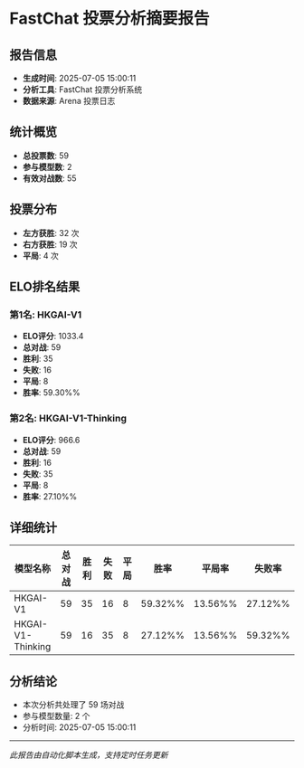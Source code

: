 # FastChat 投票分析摘要报告

## 报告信息
- **生成时间**: 2025-07-05 15:00:11
- **分析工具**: FastChat 投票分析系统
- **数据来源**: Arena 投票日志

## 统计概览
- **总投票数**: 59
- **参与模型数**: 2
- **有效对战数**: 55

## 投票分布
- **左方获胜**: 32 次
- **右方获胜**: 19 次
- **平局**: 4 次

## ELO排名结果
### 第1名: HKGAI-V1
- **ELO评分**: 1033.4
- **总对战**: 59
- **胜利**: 35
- **失败**: 16
- **平局**: 8
- **胜率**: 59.30%%

### 第2名: HKGAI-V1-Thinking
- **ELO评分**: 966.6
- **总对战**: 59
- **胜利**: 16
- **失败**: 35
- **平局**: 8
- **胜率**: 27.10%%

## 详细统计

| 模型名称 | 总对战 | 胜利 | 失败 | 平局 | 胜率 | 平局率 | 失败率 |
|---------|--------|------|------|------|------|--------|--------|
| HKGAI-V1 | 59 | 35 | 16 | 8 | 59.32%% | 13.56%% | 27.12%% |
| HKGAI-V1-Thinking | 59 | 16 | 35 | 8 | 27.12%% | 13.56%% | 59.32%% |

## 分析结论
- 本次分析共处理了 59 场对战
- 参与模型数量: 2 个
- 分析时间: 2025-07-05 15:00:11

---
*此报告由自动化脚本生成，支持定时任务更新*
